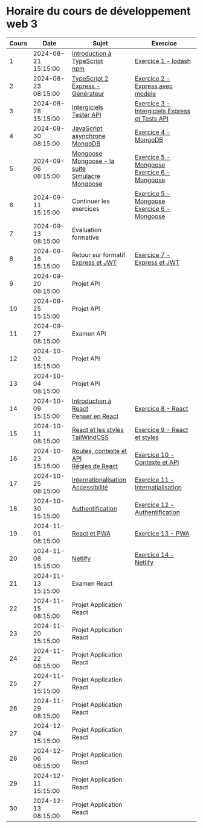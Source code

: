 # Horaire du cours de développement web 3
Cours|Date|Sujet|Exercice
--|--|--|--
1|2024-08-21 15:15:00|[Introduction à TypeScript](introduction_typescript.md) <br/> [npm](npm.md)|[Exercice 1 - lodash](exercice1_lodash.md)
2|2024-08-23 08:15:00|[TypeScript 2](typescript_2.md)<br/>[Express - Générateur](generateur_express.md)|[Exercice 2 - Express avec modèle](exercice2_express_avec_modele.md)
3|2024-08-28 15:15:00|[Intergiciels](intergiciels_express.md)<br/>[Tester API](tester_api.md)|[Exercice 3 - Intergiciels Express et Tests API](exercice3_intergiciels_express.md)
4|2024-08-30 08:15:00|[JavaScript asynchrone](javascript_async.md) <br/> [MongoDB](mongodb.md)|[Exercice 4 - MongoDB](exercice4_mongodb.md)
5|2024-09-06 08:15:00|[Mongoose](introduction_mongoose.md)<br/>[Mongoose - la suite](mongoose2.md)<br/>[Simulacre Mongoose](simulacre_mongoose.md)|[Exercice 5 - Mongoose](exercice5_mongoose.md)<br/>[Exercice 6 - Mongoose](exercice6_mongoose.md)
6|2024-09-11 15:15:00|Continuer les exercices|[Exercice 5 - Mongoose](exercice5_mongoose.md)<br/>[Exercice 6 - Mongoose](exercice6_mongoose.md)
7|2024-09-13 08:15:00|Évaluation formative|
8|2024-09-18 15:15:00|Retour sur formatif <br/> [Express et JWT](express_jwt.md)|[Exercice 7 - Express et JWT](exercice7_express_jwt.md)
9|2024-09-20 08:15:00|Projet API|
10|2024-09-25 15:15:00|Projet API|
11|2024-09-27 08:15:00|Examen API|
12|2024-10-02 15:15:00|Projet API|
13|2024-10-04 08:15:00|Projet API|
14|2024-10-09 15:15:00|[Introduction à React](introduction_react.md)<br/> [Penser en React](penser_en_react.md)|[Exercice 8 - React](exercice8_react.md)
15|2024-10-11 08:15:00|[React et les styles](react_styles.md)<br/> [TailWindCSS](react_tw.md)|[Exercice 9 - React et styles](exercice9_react_styles.md)
16|2024-10-23 15:15:00|[Routes, contexte et API](react3.md)<br/> [Régles de React](regles_react.md)|[Exercice 10 - Contexte et API](exercice10_context.md)
17|2024-10-25 08:15:00|[Internationalisation](internationalisation.md) <br />[Accessibilité](accessibilite.md)|[Exercice 11 - Internatialisation](exercice11_internationalisation.md)
18|2024-10-30 15:15:00|[Authentification](authentification.md)|[Exercice 12 - Authentification](exercice12_authentification.md)
19|2024-11-01 08:15:00|[React et PWA](pwa.md)|[Exercice 13 - PWA](exercice13_pwa.md)
20|2024-11-08 15:15:00|[Netlify](netlify.md)|[Exercice 14 - Netlify](exercice14_netlify.md)
21|2024-11-13 15:15:00|Examen React|
22|2024-11-15 08:15:00|Projet Application React|
23|2024-11-20 15:15:00|Projet Application React|
24|2024-11-22 08:15:00|Projet Application React|
25|2024-11-27 15:15:00|Projet Application React|
26|2024-11-29 08:15:00|Projet Application React|
27|2024-12-04 15:15:00|Projet Application React|
28|2024-12-06 08:15:00|Projet Application React|
29|2024-12-11 15:15:00|Projet Application React|
30|2024-12-13 08:15:00|Projet Application React|
